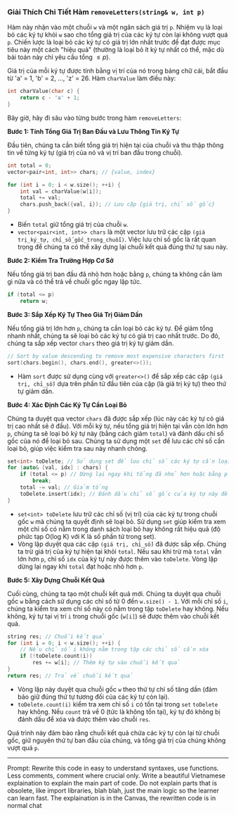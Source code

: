 ### Giải Thích Chi Tiết Hàm `removeLetters(string& w, int p)`

Hàm này nhận vào một chuỗi `w` và một ngân sách giá trị `p`. Nhiệm vụ là loại bỏ các ký tự khỏi `w` sao cho tổng giá trị của các ký tự còn lại không vượt quá `p`. Chiến lược là loại bỏ các ký tự có giá trị lớn nhất trước để đạt được mục tiêu này một cách "hiệu quả" (thường là loại bỏ ít ký tự nhất có thể, mặc dù bài toán này chỉ yêu cầu tổng $\le p$).

Giá trị của mỗi ký tự được tính bằng vị trí của nó trong bảng chữ cái, bắt đầu từ 'a' = 1, 'b' = 2, ..., 'z' = 26. Hàm `charValue` làm điều này:

```cpp
int charValue(char c) {
    return c - 'a' + 1;
}
```

Bây giờ, hãy đi sâu vào từng bước trong hàm `removeLetters`:

**Bước 1: Tính Tổng Giá Trị Ban Đầu và Lưu Thông Tin Ký Tự**

Đầu tiên, chúng ta cần biết tổng giá trị hiện tại của chuỗi và thu thập thông tin về từng ký tự (giá trị của nó và vị trí ban đầu trong chuỗi).

```cpp
int total = 0;
vector<pair<int, int>> chars; // {value, index}

for (int i = 0; i < w.size(); ++i) {
    int val = charValue(w[i]);
    total += val;
    chars.push_back({val, i}); // Lưu cặp {giá trị, chỉ số gốc}
}
```

* Biến `total` giữ tổng giá trị của chuỗi `w`.
* `vector<pair<int, int>> chars` là một vector lưu trữ các cặp `(giá trị_ký_tự, chỉ_số_gốc_trong_chuỗi)`. Việc lưu chỉ số gốc là rất quan trọng để chúng ta có thể xây dựng lại chuỗi kết quả đúng thứ tự sau này.

**Bước 2: Kiểm Tra Trường Hợp Cơ Sở**

Nếu tổng giá trị ban đầu đã nhỏ hơn hoặc bằng `p`, chúng ta không cần làm gì nữa và có thể trả về chuỗi gốc ngay lập tức.

```cpp
if (total <= p)
    return w;
```

**Bước 3: Sắp Xếp Ký Tự Theo Giá Trị Giảm Dần**

Nếu tổng giá trị lớn hơn `p`, chúng ta cần loại bỏ các ký tự. Để giảm tổng nhanh nhất, chúng ta sẽ loại bỏ các ký tự có giá trị cao nhất trước. Do đó, chúng ta sắp xếp vector `chars` theo giá trị ký tự giảm dần.

```cpp
// Sort by value descending to remove most expensive characters first
sort(chars.begin(), chars.end(), greater<>());
```

* Hàm `sort` được sử dụng cùng với `greater<>()` để sắp xếp các cặp `(giá trị, chỉ_số)` dựa trên phần tử đầu tiên của cặp (là giá trị ký tự) theo thứ tự giảm dần.

**Bước 4: Xác Định Các Ký Tự Cần Loại Bỏ**

Chúng ta duyệt qua vector `chars` đã được sắp xếp (lúc này các ký tự có giá trị cao nhất sẽ ở đầu). Với mỗi ký tự, nếu tổng giá trị hiện tại vẫn còn lớn hơn `p`, chúng ta sẽ loại bỏ ký tự này (bằng cách giảm `total`) và đánh dấu chỉ số gốc của nó để loại bỏ sau. Chúng ta sử dụng một `set` để lưu các chỉ số cần loại bỏ, giúp việc kiểm tra sau này nhanh chóng.

```cpp
set<int> toDelete; // Sử dụng set để lưu chỉ số các ký tự cần loại bỏ
for (auto& [val, idx] : chars) {
    if (total <= p) // Dừng lại ngay khi tổng đã nhỏ hơn hoặc bằng p
        break;
    total -= val; // Giảm tổng
    toDelete.insert(idx); // Đánh dấu chỉ số gốc của ký tự này để loại bỏ
}
```

* `set<int> toDelete` lưu trữ các chỉ số (vị trí) của các ký tự trong chuỗi gốc `w` mà chúng ta quyết định sẽ loại bỏ. Sử dụng `set` giúp kiểm tra xem một chỉ số có nằm trong danh sách loại bỏ hay không rất hiệu quả (độ phức tạp O(log K) với K là số phần tử trong set).
* Vòng lặp duyệt qua các cặp `(giá trị, chỉ_số)` đã được sắp xếp. Chúng ta trừ giá trị của ký tự hiện tại khỏi `total`. Nếu sau khi trừ mà `total` vẫn lớn hơn `p`, chỉ số `idx` của ký tự này được thêm vào `toDelete`. Vòng lặp dừng lại ngay khi `total` đạt hoặc nhỏ hơn `p`.

**Bước 5: Xây Dựng Chuỗi Kết Quả**

Cuối cùng, chúng ta tạo một chuỗi kết quả mới. Chúng ta duyệt qua chuỗi gốc `w` bằng cách sử dụng các chỉ số từ 0 đến `w.size() - 1`. Với mỗi chỉ số `i`, chúng ta kiểm tra xem chỉ số này có nằm trong tập `toDelete` hay không. Nếu không, ký tự tại vị trí `i` trong chuỗi gốc (`w[i]`) sẽ được thêm vào chuỗi kết quả.

```cpp
string res; // Chuỗi kết quả
for (int i = 0; i < w.size(); ++i) {
    // Nếu chỉ số i không nằm trong tập các chỉ số cần xóa
    if (!toDelete.count(i))
        res += w[i]; // Thêm ký tự vào chuỗi kết quả
}
return res; // Trả về chuỗi kết quả
```

* Vòng lặp này duyệt qua chuỗi gốc `w` theo thứ tự chỉ số tăng dần (đảm bảo giữ đúng thứ tự tương đối của các ký tự còn lại).
* `toDelete.count(i)` kiểm tra xem chỉ số `i` có tồn tại trong `set` `toDelete` hay không. Nếu `count` trả về 0 (tức là không tồn tại), ký tự đó không bị đánh dấu để xóa và được thêm vào chuỗi `res`.

Quá trình này đảm bảo rằng chuỗi kết quả chứa các ký tự còn lại từ chuỗi gốc, giữ nguyên thứ tự ban đầu của chúng, và tổng giá trị của chúng không vượt quá `p`.

---
Prompt: Rewrite this code in easy to understand syntaxes, use functions. Less comments, comment where crucial only. Write a beautiful Vietnamese explaination to explain the main part of code. Do not explain parts that is obsolete, like import libraries, blah blah, just the main logic so the learner can learn fast. The explaination is in the Canvas, the rewritten code is in normal chat